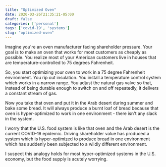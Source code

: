```yaml
---
title: "Optimized Oven"
date: 2020-03-26T21:35:21-05:00
draft: false
categories: ['personal']
tags: ['covid-19', 'systems']
slug: "optimized-oven"
---
```


Imagine you're an oven manufacturer facing shareholder pressure.
Your goal is to make an oven that works for most customers as cheaply as possible.
You realize most of your American customers live in houses that are temperature-controlled to 75 degrees Fahrenheit.

So, you start optimizing your oven to work in a 75 degree Fahrenheit environment.
You rip out insulation.
You install a temperature control system which works in a narrow range.
You adjust the natural gas valve so that, instead of being durable enough to switch on and off repeatedly, it delivers a constant stream of gas.

Now you take that oven and put it in the Arab desert during summer and bake some bread.
It will always produce a burnt loaf of bread because that oven is hyper-optimized to work in one environment - there isn't any slack in the system.

I worry that the U.S. food system is like that oven and the Arab desert is the current COVID-19 epidemic.
Driving shareholder value has produced a system which is hyper-optimized to produce bread in one environment which has suddenly been subjected to a wildly different environment.

I suspect this analogy holds for most hyper-optimized systems in the U.S. economy, but the food supply is acutely worrying.
